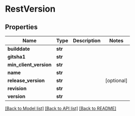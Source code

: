 # RestVersion

## Properties
Name | Type | Description | Notes
------------ | ------------- | ------------- | -------------
**builddate** | **str** |  | 
**gitsha1** | **str** |  | 
**min_client_version** | **str** |  | 
**name** | **str** |  | 
**release_version** | **str** |  | [optional] 
**revision** | **str** |  | 
**version** | **str** |  | 

[[Back to Model list]](../README.md#documentation-for-models) [[Back to API list]](../README.md#documentation-for-api-endpoints) [[Back to README]](../README.md)


